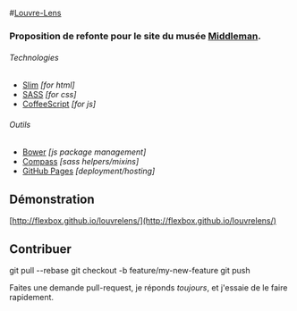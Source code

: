 #[Louvre-Lens]((http://flexbox.github.io/louvrelens/))

### Proposition de refonte pour le site du musée [Middleman](http://www.louvrelens.fr/).

###### Technologies
- [Slim](http://slim-lang.com) *[for html]*
- [SASS](http://sass-lang.com) *[for css]*
- [CoffeeScript](http://coffeescript.org) *[for js]*

###### Outils
- [Bower](http://bower.io) *[js package management]*
- [Compass](http://compass-style.org) *[sass helpers/mixins]*
- [GitHub Pages](http://pages.github.com) *[deployment/hosting]*

## Démonstration

[http://flexbox.github.io/louvrelens/](http://flexbox.github.io/louvrelens/)

## Contribuer

git pull --rebase
git checkout -b feature/my-new-feature
git push

Faites une demande pull-request, je réponds _toujours_, et j'essaie de le faire rapidement.
